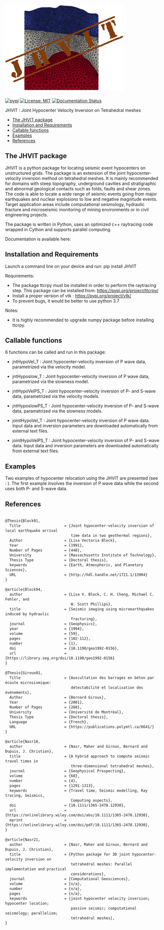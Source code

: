 ![Logo](https://github.com/groupeLIAMG/JHVIT/blob/main/images/logo.png)
============================

[![pypi](https://img.shields.io/pypi/v/JHVIT.svg)](https://pypi.org/project/JHVIT/)
[![License: MIT](https://img.shields.io/badge/License-MIT%20v3-blue.svg)](./LICENSE.txt)
[![Documentation Status](https://readthedocs.org/projects/jhvit/badge/?version=latest)](https://jhvit.readthedocs.io/en/latest/)


JHVIT : Joint Hypocenter Velocity Inversion on Tetrahedral meshes


- [The JHVIT package](#heading)
- [Installation and Requirements](#heading)
- [Callable functions](#heading)
- [Examples](#heading)
- [References](#heading)

<!-- toc -->

## The JHVIT package

JHVIT is a python package for locating seismic event hypocenters on unstructured
grids. The package is an extension of the joint hypocenter-velocity inversion method
on tetrahedral meshes. It is mainly recommended for domains with steep topography,
underground cavities and stratigraphic and abnormal geological contacts such as
folds, faults and shear zones. The code is able to locate a wide range of seismic
events going from major earthquakes and nuclear explosions to low and negative
magnitude events. Target application areas include computational seismology,
hydraulic fracture and microseismic monitoring of mining environments or in civil
engineering projects.

The package is written in Python, uses an optimized c++ raytracing code wrapped in
Cython and supports parallel computing.

Documentation is available here:

## Installation and Requirements

Launch a command line on your device and run:
pip install JHVIT

Requirements:
- The package ttcrpy must be installed in order to perform the raytracing step.
This package can be installed from: https://pypi.org/project/ttcrpy/
- Install a proper version of vtk : https://pypi.org/project/vtk/
- To prevent bugs, it would be better to use python 3.7

Notes:
- It is highly recommended to upgrade numpy package before installing ttcrpy.

## Callable functions

6 functions can be called and run in this package:

- jntHypoVel_T : Joint hypocenter-velocity inversion of P wave data,
  parametrized via the velocity model.

- jntHyposlow_T : Joint hypocenter-velocity inversion of P wave data,
  parametrized via the slowness model.

- jntHypoVelPS_T : Joint hypocenter-velocity inversion of P- and S-wave data,
  parametrized via the velocity models.

- jntHyposlowPS_T : Joint hypocenter-velocity inversion of P- and S-wave data,
  parametrized via the slowness models.

- jointHypoVel_T : Joint hypocenter-velocity inversion of P wave data.
 Input data and inversion parameters are downloaded automatically from
 external text files.

- jointHypoVelPS_T : Joint hypocenter-velocity inversion of P- and S-wave data.
 Input data and inversion parameters are downloaded automatically
 from external text files.

## Examples

Two examples of hypocenter relocation using the JHVIT are presented (see : ).
The first example involves the inversion of P wave data while the second uses
both P- and S-wave data.

## References
```

@Thesis{Block91,
  Title                    = {Joint hypocenter-velocity inversion of local earthquake arrival
                              time data in two geothermal regions},
  Author                   = {Lisa Vectoria Block},
  Year                     = {1991},
  Number of Pages          = {448},
  University               = {Massachusetts Institute of Technology},
  Thesis Type              = {Doctoral thesis},
  keywords                 = {Earth, Atmospheric, and Planetary Sciences},
  URL                      = {http://hdl.handle.net/1721.1/13904}
}

@article{Block94,
  author                   = {Lisa V. Block, C. H. Cheng, Michael C. Fehler, and
                              W. Scott Phillips},
  title                    = {Seismic imaging using microearthquakes induced by hydraulic
                              fracturing},
  journal                  = {Geophysics},
  year                     = {1994},
  volume                   = {59},
  pages                    = {102-112},
  number                   = {1},
  doi                      = {10.1190/geo1992-0156},
  url                      = {https://library.seg.org/doi/10.1190/geo1992-0156}
}

@Thesis{Giroux01,
  Title                    = {Auscultation des barrages en béton par écoute microsismique:
                              détectabilité et localisation des événements},
  Author                   = {Bernard Giroux},
  Year                     = {2001},
  Number of Pages          = {268},
  University               = {Université de Montréal},
  Thesis Type              = {Doctoral thesis},
  Language                 = {French},
  URL                      = {https://publications.polymtl.ca/8641/}
}

@article{Nasr18,
  author                   = {Nasr, Maher and Giroux, Bernard and Dupuis, J. Christian},
  title                    = {A hybrid approach to compute seismic travel times in
                              three-dimensional tetrahedral meshes},
  journal                  = {Geophysical Prospecting},
  volume                   = {68},
  number                   = {4},
  pages                    = {1291-1313},
  keywords                 = {Travel time, Seismic modelling, Ray tracing, Seismics,
                              Computing aspects},
  doi                      = {10.1111/1365-2478.12930},
  url                      = {https://onlinelibrary.wiley.com/doi/abs/10.1111/1365-2478.12930},
  eprint                   = {https://onlinelibrary.wiley.com/doi/pdf/10.1111/1365-2478.12930},
}

@article{Nasr21,
  author                   = {Nasr, Maher and Giroux, Bernard and Dupuis, J. Christian},
  title                    = {Python package for 3D joint hypocenter-velocity inversion on
                              tetrahedral meshes: Parallel implementation and practical
                              considerations},
  journal                  = {Computational Geosciences},
  volume                   = {n/a},
  number                   = {n/a},
  pages                    = {n/a},
  keywords                 = {joint hypocenter velocity inversion; hypocenter location;
                              passive seismic; computational seismology; parallelism;
                              tetrahedral meshes},
}

```
